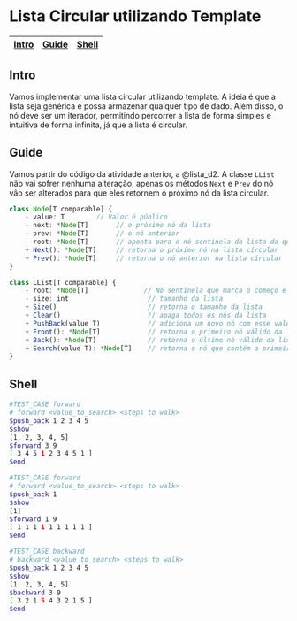 # Lista Circular utilizando Template

<!-- toch -->
[Intro](#intro) | [Guide](#guide) | [Shell](#shell)
-- | -- | --
<!-- toch -->

## Intro

Vamos implementar uma lista circular utilizando template. A ideia é que a lista seja genérica e possa armazenar qualquer tipo de dado. Além disso, o nó deve ser um iterador, permitindo percorrer a lista de forma simples e intuitiva de forma infinita, já que a lista é circular.

## Guide

Vamos partir do código da atividade anterior, a @lista_d2. A classe `LList` não vai sofrer nenhuma alteração, apenas os métodos `Next` e `Prev` do nó vão ser alterados para que eles retornem o próximo nó da lista circular.

```ts
class Node[T comparable] {
    - value: T        // Valor é público
    - next: *Node[T]       // o próximo nó da lista
    - prev: *Node[T]       // o nó anterior
    - root: *Node[T]       // aponta para o nó sentinela da lista da qual ele faz parte
    + Next(): *Node[T]     // retorna o próximo nó na lista círcular
    + Prev(): *Node[T]     // retorna o nó anterior na lista círcular
}    

class LList[T comparable] {
    - root: *Node[T]              // Nó sentinela que marca o começo e o fim da lista
    - size: int                    // tamanho da lista
    + Size()                       // retorna o tamanho da lista
    + Clear()                      // apaga todos os nós da lista
    + PushBack(value T)            // adiciona um novo nó com esse valor no fim da lista
    + Front(): *Node[T]            // retorna o primeiro nó válido da lista ou nulo
    + Back(): *Node[T]             // retorna o último nó válido da lista ou nulo
    + Search(value T): *Node[T]    // retorna o nó que contém a primeira ocorrência desse valor ou nulo
}
```

## Shell

```bash
#TEST_CASE forward
# forward <value_to_search> <steps to walk>
$push_back 1 2 3 4 5
$show
[1, 2, 3, 4, 5]
$forward 3 9
[ 3 4 5 1 2 3 4 5 1 ]
$end
```

```bash
#TEST_CASE forward
# forward <value_to_search> <steps to walk>
$push_back 1
$show
[1]
$forward 1 9
[ 1 1 1 1 1 1 1 1 1 ]
$end
```

```bash
#TEST_CASE backward
# backward <value_to_search> <steps to walk>
$push_back 1 2 3 4 5
$show
[1, 2, 3, 4, 5]
$backward 3 9
[ 3 2 1 5 4 3 2 1 5 ]
$end
```
